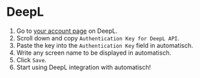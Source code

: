 # DeepL

1. Go to [your account page](https://www.deepl.com/account/summary) on DeepL.
2. Scroll down and copy `Authentication Key for DeepL API`.
3. Paste the key into the `Authentication Key` field in automatisch.
4. Write any screen name to be displayed in automatisch.
5. Click `Save`.
6. Start using DeepL integration with automatisch!
